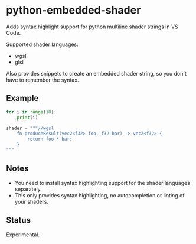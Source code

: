 # python-embedded-shader

Adds syntax highlight support for python multiline shader strings in VS Code.

Supported shader languages:
* wgsl
* glsl

Also provides snippets to create an embedded shader string, so you don't have to remember the syntax.

## Example

```py
for i in range(10):
    print(i)

shader = """//wgsl
    fn produceResult(vec2<f32> foo, f32 bar) -> vec2<f32> {
        return foo * bar;
    }
"""
````

## Notes

* You need to install syntax highlighting support for the shader languages separately. 
* This only provides syntax highlighting, no autocompletion or linting of your shaders.


## Status

Experimental.
